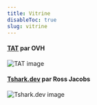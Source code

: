 ```yaml
---
title: Vitrine
disableToc: true
slug: vitrine
---
```


#### [TAT](https://ovh.github.io/tat/overview/) par OVH
![TAT image](/images/showcase/tat.png?width=50pc)

#### [Tshark.dev](https://tshark.dev) par Ross Jacobs
![Tshark.dev image](/images/showcase/tshark_dev.png?width=50pc)

